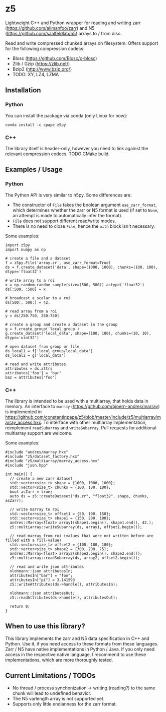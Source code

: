 # z5

Lightweight C++ and Python wrapper for reading and writing zarr 
(https://github.com/alimanfoo/zarr) and N5 (https://github.com/saalfeldlab/n5) arrays to / from disc.

Read and write compressed chunked arrays on filesystem.
Offers support for the following compression codecs:
- Blosc (https://github.com/Blosc/c-blosc)
- Zlib / Gzip (https://zlib.net/)
- Bzip2 (http://www.bzip.org/)
- TODO: XY, LZ4, LZMA

## Installation

### Python

You can install the package via conda (only Linux for now):

```
conda install -c cpape z5py
```

### C++

The library itself is header-only, however you need to link against the relevant compression codecs.
TODO CMake build.


## Examples / Usage

### Python

The Python API is very similar to h5py.
Some differences are: 
- The constructor of `File` takes the boolean argument `use_zarr_format`, which determines whether
the zarr or N5 format is used (if set to `None`, an attempt is made to automatically infer the format).
- `File` does not support different read/write modes.
- There is no need to close `File`, hence the `with` block isn't necessary.

Some examples:

```
import z5py
import numpy as np

# create a file and a dataset
f = z5py.File('array.zr', use_zarr_format=True)
ds = f.create_dataset('data', shape=(1000, 1000), chunks=(100, 100), dtype='float32')

# write array to a roi
x = np.random.random_sample(size=(500, 500)).astype('float32')
ds[:500, :500] = x

# broadcast a scalar to a roi
ds[500:, 500:] = 42.

# read array from a roi
y = ds[250:750, 250:750]

# create a group and create a dataset in the group
g = f.create_group('local_group')
g.create_dataset('local_data', shape=(100, 100), chunks=(10, 10), dtype='uint32')

# open dataset from group or file
ds_local1 = f['local_group/local_data']
ds_local2 = g['local_data']

# read and write attributes
attributes = ds.attrs
attributes['foo'] = 'bar'
baz = attributes['foo']
```

### C++

The library is intended to be used with a multiarray, that holds data in memory.
An interface to `marray` (https://github.com/bjoern-andres/marray) is implemented in 
https://github.com/constantinpape/z5/blob/master/include/z5/multiarray/marray_access.hxx.
To interface with other multiarray implementation, reimplement `readSubarray` and `writeSubarray`.
Pull requests for additional multiarray support are welcome.

Some examples:

```
#include "andres/marray.hxx"
#include "z5/dataset_factory.hxx"
#include "z5/multiarray/marray_access.hxx"
#include "json.hpp"

int main() {
  // create a new zarr dataset
  std::vector<size_t> shape = {1000, 1000, 1000};
  std::vector<size_t> chunks = {100, 100, 100};
  bool asZarr = true;
  auto ds = z5::createDataset("ds.zr", "float32", shape, chunks, asZarr);
  
  // write marray to roi
  std::vector<size_t> offset1 = {50, 100, 150};
  std::vector<size_t> shape1 = {150, 200, 100};
  andres::Marray<float> array1(shape1.begin(), shape1.end(), 42.);
  z5::multiarray::writeSubarray(ds, array1, offset1.begin());

  // read marray from roi (values that were not written before are filled with a fill-value)
  std::vector<size_t> offset2 = {100, 100, 100};
  std::vector<size_t> shape2 = {300, 200, 75};
  andres::Marray<float> array2(shape2.begin(), shape2.end());
  z5::multiarray::readSubarray(ds, array2, offset2.begin());

  // read and write json attributes
  nlohmann::json attributesIn;
  attributesIn["bar"] = "foo";
  attributesIn["pi"] = 3.141593
  z5::writeAttributes(ds->handle(), attributesIn);
  
  nlohmann::json attributesOut;
  z5::readAttributes(ds->handle(), attributesOut);
  
  return 0;
}
```

## When to use this library?

This library implements the zarr and N5 data specification in C++ and Python.
Use it, if you need access to these formats from these languages.
Zarr / N5 have native implementations in Python / Java.
If you only need access in the respective native language,
I recommend to use these implementations, which are more thoroughly tested.


## Current Limitations / TODOs

- No thread / process synchonization -> writing (reading?) to the same chunk will lead to undefined behavior.
- The N5 varlength array is not supported yet.
- Supports only little endianness for the zarr format.
